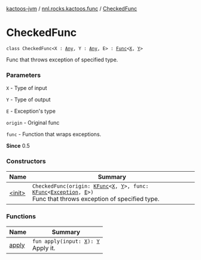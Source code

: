 [kactoos-jvm](../../index.md) / [nnl.rocks.kactoos.func](../index.md) / [CheckedFunc](./index.md)

# CheckedFunc

`class CheckedFunc<X : `[`Any`](https://kotlinlang.org/api/latest/jvm/stdlib/kotlin/-any/index.html)`, Y : `[`Any`](https://kotlinlang.org/api/latest/jvm/stdlib/kotlin/-any/index.html)`, E> : `[`Func`](../../nnl.rocks.kactoos/-func/index.md)`<`[`X`](index.md#X)`, `[`Y`](index.md#Y)`>`

Func that throws exception of specified type.

### Parameters

`X` - Type of input

`Y` - Type of output

`E` - Exception's type

`origin` - Original func

`func` - Function that wraps exceptions.

**Since**
0.5

### Constructors

| Name | Summary |
|---|---|
| [&lt;init&gt;](-init-.md) | `CheckedFunc(origin: `[`KFunc`](../../nnl.rocks.kactoos/-k-func.md)`<`[`X`](index.md#X)`, `[`Y`](index.md#Y)`>, func: `[`KFunc`](../../nnl.rocks.kactoos/-k-func.md)`<`[`Exception`](https://kotlinlang.org/api/latest/jvm/stdlib/kotlin/-exception/index.html)`, `[`E`](index.md#E)`>)`<br>Func that throws exception of specified type. |

### Functions

| Name | Summary |
|---|---|
| [apply](apply.md) | `fun apply(input: `[`X`](index.md#X)`): `[`Y`](index.md#Y)<br>Apply it. |
